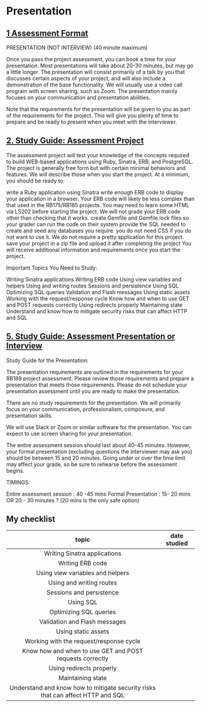 # Presentation

## [1	Assessment Format](https://launchschool.com/lessons/67daf349/assignments/7758362c)

PRESENTATION (NOT INTERVIEW) (40 minute maximum)

Once you pass the project assessment, you can book a time for your presentation. Most presentations will take about 20-30 minutes, but may go a little longer. The presentation will consist primarily of a talk by you that discusses certain aspects of your project, and will also include a demonstration of the base functionality. We will usually use a video call program with screen sharing, such as Zoom. The presentation mainly focuses on your communication and presentation abilities.

Note that the requirements for the presentation will be given to you as part of the requirements for the project. This will give you plenty of time to prepare and be ready to present when you meet with the interviewer.

## [2. Study Guide: Assessment Project](https://launchschool.com/lessons/67daf349/assignments/52052d50)

The assessment project will test your knowledge of the concepts required to build WEB-based applications using Ruby, Sinatra, ERB, and PostgreSQL. The project is generally free form but with certain minimal behaviors and features. We will describe those when you start the project. At a minimum, you should be ready to:

write a Ruby application using Sinatra
write enough ERB code to display your application in a browser. Your ERB code will likely be less complex than that used in the RB175/RB185 projects. You may need to learn some HTML via LS202 before starting the project. We will not grade your ERB code other than checking that it works.
create Gemfile and Gemfile.lock files so your grader can run the code on their system
provide the SQL needed to create and seed any databases you require.
you do not need CSS if you do not want to use it. We do not require a pretty application for this project.
save your project in a zip file and upload it after completing the project
You will receive additional information and requirements once you start the project.

Important Topics You Need to Study:

Writing Sinatra applications
Writing ERB code
Using view variables and helpers
Using and writing routes
Sessions and persistence
Using SQL
Optimizing SQL queries
Validation and Flash messages
Using static assets
Working with the request/response cycle
Know how and when to use GET and POST requests correctly
Using redirects properly
Maintaining state
Understand and know how to mitigate security risks that can affect HTTP and SQL

## [5. Study Guide: Assessment Presentation or Interview](https://launchschool.com/lessons/67daf349/assignments/9988e7f0)

Study Guide for the Presentation:

The presentation requirements are outlined in the requirements for your RB189 project assessment. Please review those requirements and prepare a presentation that meets those requirements. Please do not schedule your presentation assessment until you are ready to make the presentation.

There are no study requirements for the presentation. We will primarily focus on your communication, professionalism, composure, and presentation skills.

We will use Slack or Zoom or similar software for the presentation. You can expect to use screen sharing for your presentation.

The entire assessment session should last about 40-45 minutes. However, your formal presentation (excluding questions the interviewer may ask you) should be between 15 and 20 minutes. Going under or over the time limit may affect your grade, so be sure to rehearse before the assessment begins.


TIMINGS:

Entire assessment session : 40 -45 mins
Formal Presentation : 15- 20 mins OR 20 - 30 minutes ? (20 mins is the only safe option)

## My checklist

| topic | date studied |
| :---: | :---: |
|Writing Sinatra applications |
|Writing ERB code |
|Using view variables and helpers |
|Using and writing routes |
|Sessions and persistence |
|Using SQL |
|Optimizing SQL queries |
|Validation and Flash messages |
|Using static assets |
|Working with the request/response cycle |
|Know how and when to use GET and POST requests correctly |
|Using redirects properly |
|Maintaining state |
|Understand and know how to mitigate security risks that can affect HTTP and SQL |

